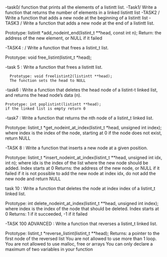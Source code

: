 -task0/ function that prints all the elements of a listintt list.
-Task1/ Write a function that returns the number of elements in a linked listintt list
-TASK2 / Write a function that adds a new node at the beginning of a listintt list
-TASK3 /  Write a function that adds a new node at the end of a listintt list.

Prototype: listintt *add_nodeint_end(listint_t **head, const int n);
Return: the address of the new element, or NULL if it failed

-TASK4 : / Write a function that frees a listint_t list.

Prototype: void free_listint(listint_t *head);

-task 5 : Write a function that frees a listintt list.

	  Prototype: void freelistint2(listintt **head);
	  The function sets the head to NULL


-task6 : Write a function that deletes the head node of a listint-t linked list, and returns the head node’s data (n).

	Prototype: int poplistint(listintt **head);
	if the linked list is empty return 0


-task7 : Write a function that returns the nth node of a listint_t linked list.

Prototype: listint_t *get_nodeint_at_index(listint_t *head, unsigned int index);
where index is the index of the node, starting at 0
if the node does not exist, return NULL


-TASK 8 : Write a function that inserts a new node at a given position.

Prototype: listint_t *insert_nodeint_at_index(listint_t **head, unsigned int idx, int n);
where idx is the index of the list where the new node should be added. Index starts at 0
Returns: the address of the new node, or NULL if it failed
if it is not possible to add the new node at index idx, do not add the new node and return NULL



task 10 : Write a function that deletes the node at index index of a listint_t linked list.

Prototype: int delete_nodeint_at_index(listint_t **head, unsigned int index);
where index is the index of the node that should be deleted. Index starts at 0
Returns: 1 if it succeeded, -1 if it failed



-TASK 100 ADVANCED : Write a function that reverses a listint_t linked list.

Prototype: listint_t *reverse_listint(listint_t **head);
Returns: a pointer to the first node of the reversed list
You are not allowed to use more than 1 loop.
You are not allowed to use malloc, free or arrays
You can only declare a maximum of two variables in your function





